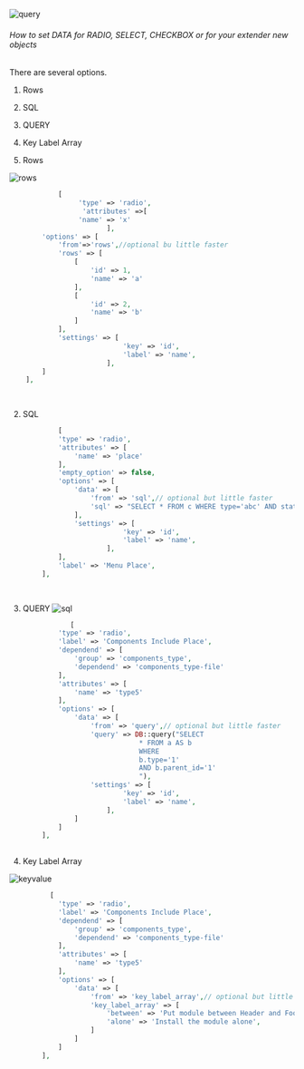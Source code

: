 ![query](https://s3.eu-central-1.amazonaws.com/static.testbank.az/uploads/files/15-1619421581-ok-image.png)

###### How to set DATA for RADIO, SELECT, CHECKBOX or for your extender new objects

There are several options.

1. Rows
2. SQL
3. QUERY
4. Key Label Array


1. Rows

![rows](https://s3.eu-central-1.amazonaws.com/static.testbank.az/uploads/files/15-1619433063-ok-image.png)

```php
            [
                 'type' => 'radio',
                  'attributes' =>[
                 'name' => 'x'
                        ],
        'options' => [
            'from'=>'rows',//optional bu little faster
            'rows' => [
                [
                    'id' => 1,
                    'name' => 'a'
                ],
                [
                    'id' => 2,
                    'name' => 'b'
                ]
            ],
            'settings' => [
                            'key' => 'id',
                            'label' => 'name',
                        ],
        ]
    ],
                                    
               
```

2. SQL

```php
            [
            'type' => 'radio',
            'attributes' => [
                'name' => 'place'
            ],
            'empty_option' => false,
            'options' => [
                'data' => [
                    'from' => 'sql',// optional but little faster
                    'sql' => "SELECT * FROM c WHERE type='abc' AND state='ok'"
                ],
                'settings' => [
                            'key' => 'id',
                            'label' => 'name',
                        ],
            ],
            'label' => 'Menu Place',
        ],
                                     
               
```

3. QUERY
   ![sql](https://s3.eu-central-1.amazonaws.com/static.testbank.az/uploads/files/15-1619422315-ok-image.png)

```php
               [
            'type' => 'radio',
            'label' => 'Components Include Place',
            'dependend' => [
                'group' => 'components_type',
                'dependend' => 'components_type-file'
            ],
            'attributes' => [
                'name' => 'type5'
            ],
            'options' => [
                'data' => [
                    'from' => 'query',// optional but little faster
                    'query' => DB::query("SELECT 
                                * FROM a AS b
                                WHERE 
                                b.type='1' 
                                AND b.parent_id='1'
                                "),
                    'settings' => [
                            'key' => 'id',
                            'label' => 'name',
                        ],
                ]
            ]
        ],
                                          
```

4. Key Label Array

![keyvalue](https://s3.eu-central-1.amazonaws.com/static.testbank.az/uploads/files/15-1619421818-ok-image.png)

```php
          [
            'type' => 'radio',
            'label' => 'Components Include Place',
            'dependend' => [
                'group' => 'components_type',
                'dependend' => 'components_type-file'
            ],
            'attributes' => [
                'name' => 'type5'
            ],
            'options' => [
                'data' => [
                    'from' => 'key_label_array',// optional but little faster
                    'key_label_array' => [
                        'between' => 'Put module between Header and Footer',
                        'alone' => 'Install the module alone',
                    ]
                ]
            ]
        ],
                                                               
```